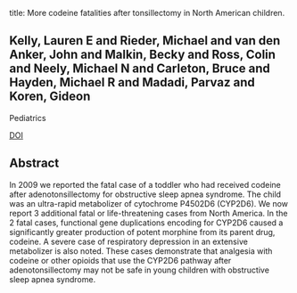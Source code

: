 title: More codeine fatalities after tonsillectomy in North American children.

## Kelly, Lauren E and Rieder, Michael and van den Anker, John and Malkin, Becky and Ross, Colin and Neely, Michael N and Carleton, Bruce and Hayden, Michael R and Madadi, Parvaz and Koren, Gideon
Pediatrics

<a href="https://doi.org/10.1542/peds.2011-2538">DOI</a>

## Abstract
In 2009 we reported the fatal case of a toddler who had received codeine after adenotonsillectomy for obstructive sleep apnea syndrome. The child was an ultra-rapid metabolizer of cytochrome P4502D6 (CYP2D6). We now report 3 additional fatal or life-threatening cases from North America. In the 2 fatal cases, functional gene duplications encoding for CYP2D6 caused a significantly greater production of potent morphine from its parent drug, codeine. A severe case of respiratory depression in an extensive metabolizer is also noted. These cases demonstrate that analgesia with codeine or other opioids that use the CYP2D6 pathway after adenotonsillectomy may not be safe in young children with obstructive sleep apnea syndrome.

